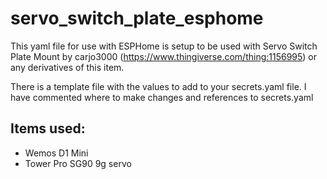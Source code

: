 # servo_switch_plate_esphome

This yaml file for use with ESPHome is setup to be used with Servo Switch Plate Mount by carjo3000 (https://www.thingiverse.com/thing:1156995) or any derivatives of this item.

There is a template file with the values to add to your secrets.yaml file. I have commented where to make changes and references to secrets.yaml

## Items used:
* Wemos D1 Mini
* Tower Pro SG90 9g servo
